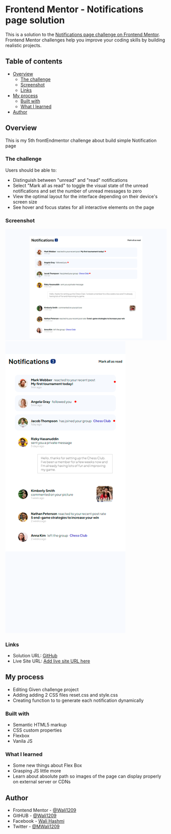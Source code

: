 # Frontend Mentor - Notifications page solution

This is a solution to the [Notifications page challenge on Frontend Mentor](https://www.frontendmentor.io/challenges/notifications-page-DqK5QAmKbC). Frontend Mentor challenges help you improve your coding skills by building realistic projects.

## Table of contents

- [Overview](#overview)
  - [The challenge](#the-challenge)
  - [Screenshot](#screenshot)
  - [Links](#links)
- [My process](#my-process)
  - [Built with](#built-with)
  - [What I learned](#what-i-learned)
- [Author](#author)

## Overview

This is my 5th frontEndmentor challenge about build simple Notification page

### The challenge

Users should be able to:

- Distinguish between "unread" and "read" notifications
- Select "Mark all as read" to toggle the visual state of the unread notifications and set the number of unread messages to zero
- View the optimal layout for the interface depending on their device's screen size
- See hover and focus states for all interactive elements on the page

### Screenshot

![Desktop](./design//output/FireShot-1440px-%20.png)
![Mobile](./design//output/FireShot-375.png)

### Links

- Solution URL: [GitHub](https://github.com/Wali1209/notification-page-main)
- Live Site URL: [Add live site URL here](https://your-live-site-url.com)

## My process

- Editing Given challenge project
- Adding adding 2 CSS files reset.css and style.css
- Creating function to to generate each notification dynamically

### Built with

- Semantic HTML5 markup
- CSS custom properties
- Flexbox
- Vanila JS

### What I learned

- Some new things about Flex Box
- Grasping JS little more
- Learn about absolute path so images of the page can display properly on external server or CDNs

## Author

- Frontend Mentor - [@Wali1209](https://www.frontendmentor.io/profile/Wali1209)
- GitHUB - [@Wali1209](https://github.com/Wali1209)
- Facebook - [Wali Hashmi](https://www.facebook.com/mdwali.hashmi.1/)
- Twitter - [@MWali1209](https://twitter.com/MWali1209)
